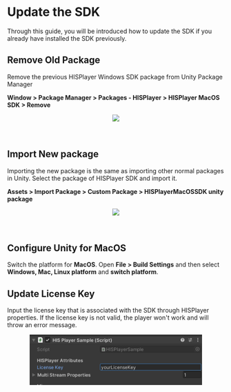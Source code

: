 # Update the SDK

Through this guide, you will be introduced how to update the SDK if you already have installed the SDK previously.

## Remove Old Package

Remove the previous HISPlayer Windows SDK package from Unity Package Manager

**Window > Package Manager > Packages - HISPlayer > HISPlayer MacOS SDK > Remove**

<p align="center">
<img width="700" src="https://github.com/HISPlayer/UnityMacOS-SDK/assets/47497948/aa2024a4-2bf0-436d-abad-29c615853643">
</p>

<br>

## Import New package

Importing the new package is the same as importing other normal packages in Unity. 
Select the package of HISPlayer SDK and import it.

**Assets > Import Package > Custom Package > HISPlayerMacOSSDK unity package**


<p align="center">
<img width="450" src="https://github.com/HISPlayer/UnityMacOS-SDK/assets/47497948/9828a86c-37a8-4b9a-b9c4-ae80a84aa942">
</p>

<br>

## Configure Unity for MacOS
Switch the platform for **MacOS**. Open **File > Build Settings** and then select **Windows, Mac, Linux platform** and **switch platform**.

## Update License Key
Input the license key that is associated with the SDK through HISPlayer properties. If the license key is not valid, the player won't work and will throw an error message.

<p align="center">
<img width="400" src="./assets/license-key.PNG">
</p>

